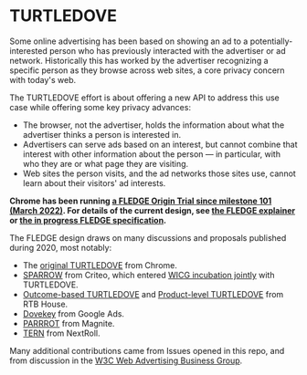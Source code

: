 # TURTLEDOVE

Some online advertising has been based on showing an ad to a potentially-interested person who has previously interacted with the advertiser or ad network.
Historically this has worked by the advertiser recognizing a specific person as they browse across web sites, a core privacy concern with today's web.

The TURTLEDOVE effort is about offering a new API to address this use case while offering some key privacy advances:

*   The browser, not the advertiser, holds the information about what the advertiser thinks a person is interested in.
*   Advertisers can serve ads based on an interest, but cannot combine that interest with other information about the person — in particular, with who they are or what page they are visiting.
*   Web sites the person visits, and the ad networks those sites use, cannot learn about their visitors' ad interests.

**Chrome has been running [a FLEDGE Origin Trial since milestone 101 (March 2022)](https://groups.google.com/a/chromium.org/g/blink-dev/c/0VmMSsDWsFg/m/_0T5qleqCgAJ).  For details of the current design, see [the FLEDGE explainer](FLEDGE.md) or [the in progress FLEDGE specification](https://wicg.github.io/turtledove/).**

The FLEDGE design draws on many discussions and proposals published during 2020, most notably:
*  The [original TURTLEDOVE](Original-TURTLEDOVE.md) from Chrome.
*  [SPARROW](https://github.com/WICG/sparrow) from Criteo, which entered [WICG incubation jointly](https://discourse.wicg.io/t/advertising-to-interest-groups-without-tracking/4565) with TURTLEDOVE.
*  [Outcome-based TURTLEDOVE](OUTCOME_BASED.md) and [Product-level TURTLEDOVE](PRODUCT_LEVEL.md) from RTB House.
*  [Dovekey](https://github.com/google/ads-privacy/tree/master/proposals/dovekey) from Google Ads.
*  [PARRROT](https://github.com/prebid/identity-gatekeeper/blob/master/proposals/PARRROT.md) from Magnite.
*  [TERN](TERN.md) from NextRoll.

Many additional contributions came from Issues opened in this repo, and from discussion in the [W3C Web Advertising Business Group](https://github.com/w3c/web-advertising).
